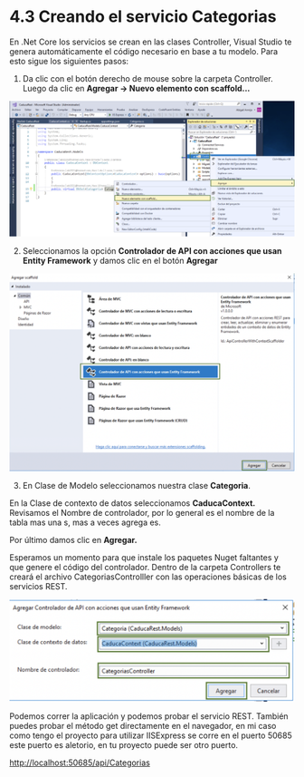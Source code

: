 # 4.3 Creando el servicio Categorias

En .Net Core los servicios se crean en las clases Controller, Visual Studio te genera automáticamente el código necesario en base a tu modelo. Para esto sigue los siguientes pasos:

1. Da clic con el botón derecho de mouse sobre la carpeta Controller. Luego da clic en **Agregar -&gt; Nuevo elemento con scaffold...**

![](../.gitbook/assets/image%20%2884%29.png)

2. Seleccionamos la opción **Controlador de API con acciones que usan Entity Framework** y damos clic en el botón **Agregar**

![](../.gitbook/assets/image%20%28304%29.png)

3. En Clase de Modelo seleccionamos nuestra clase **Categoria**.

En la Clase de contexto de datos seleccionamos **CaducaContext.**  
Revisamos el Nombre de controlador, por lo general es el nombre de la tabla mas una s, mas a veces agrega es.

Por último damos clic en **Agregar.**

Esperamos un momento para que instale los paquetes Nuget faltantes y que genere el código del controlador. Dentro de la carpeta Controllers te creará el archivo CategoriasControlller con las operaciones básicas de los servicios REST. 

![](../.gitbook/assets/image%20%2873%29.png)

Podemos correr la aplicación y podemos probar el servicio REST. También puedes probar el método get directamente en el navegador, en mi caso como tengo el proyecto para utilizar IISExpress se corre en el puerto 50685 este puerto es aletorio, en tu proyecto puede ser otro puerto.

[http://localhost:50685/api/Categorias](http://localhost:50685/api/Categorias)

### 

